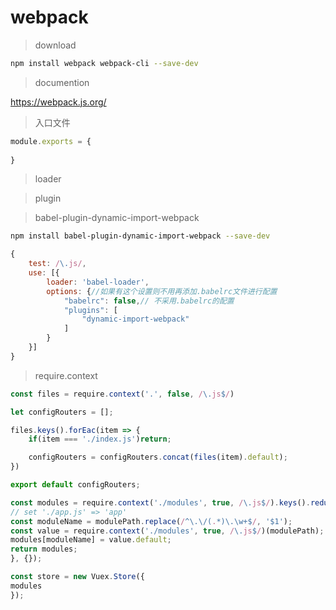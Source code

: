 # webpack

> download

``` bash
npm install webpack webpack-cli --save-dev
```
> documention

https://webpack.js.org/


> 入口文件

``` javascript
module.exports = {
    
}
```
> loader

> plugin

> babel-plugin-dynamic-import-webpack

``` bash
npm install babel-plugin-dynamic-import-webpack --save-dev
```

``` js
{
    test: /\.js/,
    use: [{
        loader: 'babel-loader', 
        options: {//如果有这个设置则不用再添加.babelrc文件进行配置
            "babelrc": false,// 不采用.babelrc的配置
            "plugins": [
                "dynamic-import-webpack"
            ]
        }
    }]
}

```

> require.context

``` js
const files = require.context('.', false, /\.js$/)

let configRouters = [];

files.keys().forEac(item => {
	if(item === './index.js')return;

	configRouters = configRouters.concat(files(item).default);
})

export default configRouters;

const modules = require.context('./modules', true, /\.js$/).keys().reduce((modules, modulePath) => {
// set './app.js' => 'app'
const moduleName = modulePath.replace(/^\.\/(.*)\.\w+$/, '$1');
const value = require.context('./modules', true, /\.js$/)(modulePath);
modules[moduleName] = value.default;
return modules;
}, {});

const store = new Vuex.Store({
modules
});

```
